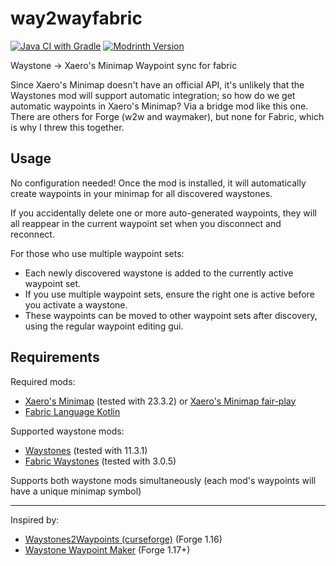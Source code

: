 # way2wayfabric

[![Java CI with Gradle](https://github.com/lack/way2wayfabric/actions/workflows/gradle-build.yml/badge.svg?branch=main)](https://github.com/lack/way2wayfabric/actions/workflows/gradle-build.yml)
[![Modrinth Version](https://img.shields.io/modrinth/v/lO0vzQUy?color=informational&label=Modrinth&logo=modrinth)](https://modrinth.com/mod/way2wayfabric)

Waystone -> Xaero's Minimap Waypoint sync for fabric

Since Xaero's Minimap doesn't have an official API,
it's unlikely that the Waystones mod will support
automatic integration; so how do we get automatic
waypoints in Xaero's Minimap? Via a bridge mod like
this one. There are others for Forge (w2w and
waymaker), but none for Fabric, which is why I threw
this together.

## Usage

No configuration needed! Once the mod is installed, it
will automatically create waypoints in your minimap
for all discovered waystones.

If you accidentally delete one or more auto-generated
waypoints, they will all reappear in the current
waypoint set when you disconnect and reconnect.

For those who use multiple waypoint sets:

- Each newly discovered waystone is added to the
  currently active waypoint set.
- If you use multiple waypoint sets, ensure the right
  one is active before you activate a waystone.
- These waypoints can be moved to other waypoint sets
  after discovery, using the regular waypoint editing
  gui.

## Requirements

Required mods:

- [Xaero's Minimap](https://modrinth.com/mod/xaeros-minimap) (tested with 23.3.2)
  or [Xaero's Minimap fair-play](https://modrinth.com/mod/xaeros-minimap-fair)
- [Fabric Language Kotlin](https://modrinth.com/mod/fabric-language-kotlin)

Supported waystone mods:

- [Waystones](https://modrinth.com/mod/waystones) (tested with 11.3.1)
- [Fabric Waystones](https://modrinth.com/mod/fwaystones) (tested with 3.0.5)

Supports both waystone mods simultaneously (each mod's
waypoints will have a unique minimap symbol)

---

Inspired by:

- [Waystones2Waypoints (curseforge)](https://www.curseforge.com/minecraft/mc-mods/waystones2waypoints) (Forge 1.16)
- [Waystone Waypoint Maker](https://modrinth.com/mod/waymaker) (Forge 1.17+)

